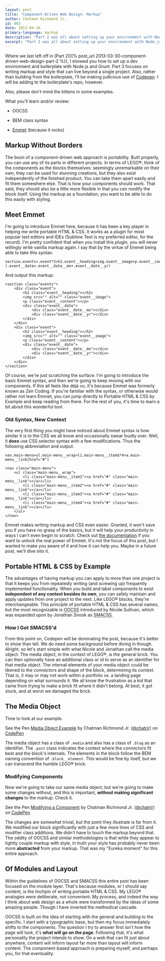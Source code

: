 ```yaml
---
layout: post
title: "Component-Driven Web Design: Markup"
author: Chatman Richmond Jr.
id: 003
date: 2013-04-16
primary-language: markup
description: "Part 2 was all about setting up your environment with Node.js and Grunt for a slick front-end workflow. Part 3 is all about the markup."
excerpt: "Part 2 was all about setting up your environment with Node.js and Grunt for a slick front-end workflow. Part 3 is all about the markup."
---
```


Where we last left off in [Part 2]({% post_url 2013-03-30-component-driven-web-design-part-2 %}), I showed you how to set up a dev environment and boilerplate with Node.js and Grunt. Part 3 focuses on writing markup and style that can live beyond a single project. Also, rather than building from the boilerplate, I'll be making judicious use of [Codepen](http://codepen.io). I will be adding to the boilerplate's repo, however.





Also, please don't mind the kittens in some examples.





What you'll learn and/or review:







  * OOCSS


  * BEM class syntax


  * [Emmet](http://emmet.io) (because it rocks)





## Markup Without Borders





The boon of a component-driven web approach is portability. Built properly, you can use any of its parts in different projects. In terms of LEGO®, think of the components as the blocks themselves: seemingly unremarkable on their own, they can be used for stunning creations, but they also exist independently of the finished product. You can take them apart easily and fit them somewhere else. That is how your components should work. That said, they should also be a little more flexible in that you can modify the block itself. Using the markup as a foundation, you want to be able to do this easily with styling.





## Meet Emmet





I'm going to introduce Emmet here, because it has been a key player in helping me write portable HTML & CSS. It works as a plugin for most popular text editors and IDEs (Sublime Text is my preferred editor, for the record). I'm pretty confident that when you install this plugin, you will never willingly write vanilla markup again. I say that by the virtue of Emmet being able to take this syntax:



```markup
section.events>.event*2>h2.event__heading+img.event__image+p.event__content+(.event__date>.event__date__mo+.event__date__yr)
```





And output this markup:



```markup
<section class="events">
    <div class="event">
        <h2 class="event__heading"></h2>
        <img src="" alt="" class="event__image">
        <p class="event__content"></p>
        <div class="event__date">
            <div class="event__date__mo"></div>
            <div class="event__date__yr"></div>
        </div>
    </div>
    <div class="event">
        <h2 class="event__heading"></h2>
        <img src="" alt="" class="event__image">
        <p class="event__content"></p>
        <div class="event__date">
            <div class="event__date__mo"></div>
            <div class="event__date__yr"></div>
        </div>
    </div>
</section>
```





Of course, we're just scratching the surface. I'm going to introduce the basic Emmet syntax, and then we're going to keep moving with our components. If this all feels like déjà vu, it's because Emmet was formerly known as Zen Coding. If you're familiar with the syntax, or otherwise would rather not learn Emmet, you can jump directly to Portable HTML & CSS by Example and keep reading from there. For the rest of you, it's time to learn a bit about this wonderful tool.





### Old Syntax, New Context





The very first thing you might have noticed about Emmet syntax is how similar it is to the CSS we all know and occasionally swear loudly over. Well, it **does** use CSS selector syntax with a few modifications. Thus the following abbreviation and output.



```markup
nav.main-menu>ul.main-menu__wrap>li.main-menu__item$*4>a.main-menu__link[href="#"]

<nav class="main-menu">
    <ul class="main-menu__wrap">
        <li class="main-menu__item1"><a href="#" class="main-menu__link"></a></li>
        <li class="main-menu__item2"><a href="#" class="main-menu__link"></a></li>
        <li class="main-menu__item3"><a href="#" class="main-menu__link"></a></li>
        <li class="main-menu__item4"><a href="#" class="main-menu__link"></a></li>
    </ul>
</nav>
```





Emmet makes writing markup and CSS even easier. Granted, it won't save you if you have no grasp of the basics, but it will help your productivity in ways I can't even begin to scratch. Check out [the documentation](http://docs.emmet.io) if you want to unlock the real power of Emmet. It's not the focus of this post, but I wanted to make you aware of it and how it can help you. Maybe in a future post, we'll dive into it.





## Portable HTML & CSS by Example





The advantages of having markup you can apply to more than one project is that it keeps you from repeatedly writing (and screwing up) frequently implemented functionality. When you build and label components to exist **independent of any context besides its own**, you can safely maintain and apply updates from one project to the next. Like LEGO® blocks, they're interchangeable. This principle of portable HTML & CSS has several names, but the most recognizable is <abbr title="Object-Oriented CSS">OOCSS</abbr> introduced by Nicole Sullivan, which was expanded upon by Jonathan Snook as <abbr title="Scalable and Modular CSS">SMACSS</abbr>.





### How I Got SMACSS'd





From this point on, Codepen will be dominating the post, because it's better to show than tell. We do need some background before diving in though. Alright, so let's start simple with what Nicole and Jonathan call the media object. The media object, in the context of LEGO®, is the general brick. You can then optionally have an additional class or id to serve as an identifier for that media object. The internal elements of your media object could be likened to the connectors and shape of the block, determining its context. That is, it may or may not work within a portfolio vs. a landing page depending on what surrounds it. We all know the frustration as a kid that came from trying to make a brick fit where it didn't belong. At best, it got stuck, and at worst we damaged the brick.





## The Media Object





Time to look at our example.




<p data-height="268" data-theme-id="0" data-slug-hash="ocIpz" data-user="chatrjr" data-default-tab="result" class='codepen'>See the Pen <a href='http://codepen.io/chatrjr/pen/ocIpz'>Media Object Example</a> by Chatman Richmond Jr. (<a href='http://codepen.io/chatrjr'>@chatrjr</a>) on <a href='http://codepen.io'>CodePen</a></p>
<script async src="//codepen.io/assets/embed/ei.js"></script>




The media object has a class of `.media` and also has a class of `.blog` as an identifier. The `.post` class indicates the context where the connectors fit best and the block's internals. The elements in the block follow the BEM naming convention of `.block__element`. This would be fine by itself, but we can transcend the humble LEGO® brick.





### Modifying Components





Now we're going to take our same media object, but we're going to make some changes without, and this is important, **without making significant changes** to the markup. Check it.




<p data-height="268" data-theme-id="0" data-slug-hash="BjJrf" data-user="chatrjr" data-default-tab="result" class='codepen'>See the Pen <a href='http://codepen.io/chatrjr/pen/BjJrf'>Modifying a Component</a> by Chatman Richmond Jr. (<a href='http://codepen.io/chatrjr'>@chatrjr</a>) on <a href='http://codepen.io'>CodePen</a></p>
<script async src="//codepen.io/assets/embed/ei.js"></script>






The changes are somewhat trivial, but the point they illustrate is far from it. We modified our block significantly with just a few more lines of CSS and modifier class additions. We didn't have to touch the markup beyond that. The oddity of OOCSS and similar methodologies is that while they appear to tightly couple markup with style, in truth your style has probably never been more **abstracted** from your markup. That was my "Eureka moment" for this entire approach.





## Of Modules and Layout





Within the guidelines of OOCSS and SMACSS this entire post has been focused on the module layer. That's because modules, or I should say content, is the linchpin of writing portable HTML & CSS. My LEGO® analogies were deliberate, not convenient. My process, and indeed the way I think about web design as a whole were transformed by the ideas of some amazing people. Though I have inverted the methodical cascade.





OOCSS is built on the idea of starting with the general and building to the specific. I start with a typographic base, but then my focus immediately shifts to the components. The question I try to answer first isn't how the page will look, it's **what will go on the page**. Following that, it's what personality the project intends to show. On a web that can fit just about anywhere, content will inform layout far more than layout will inform content. The component-based approach is preparing myself, and perhaps you, for that eventuality.
